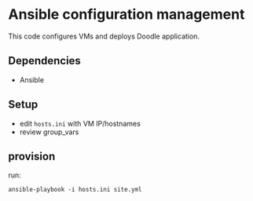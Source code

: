 # Ansible configuration management

This code configures VMs and deploys Doodle application.

## Dependencies

- Ansible

## Setup

- edit ```hosts.ini``` with VM IP/hostnames
- review group_vars

## provision

run:

```ansible-playbook -i hosts.ini site.yml```
